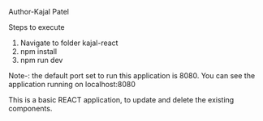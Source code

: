 Author-Kajal Patel

Steps to execute
1. Navigate to folder kajal-react
2. npm install
3. npm run dev


Note-: the default port set to run this application is 8080. You can see the application running on localhost:8080 

This is a basic REACT application, to update and delete the existing components.
